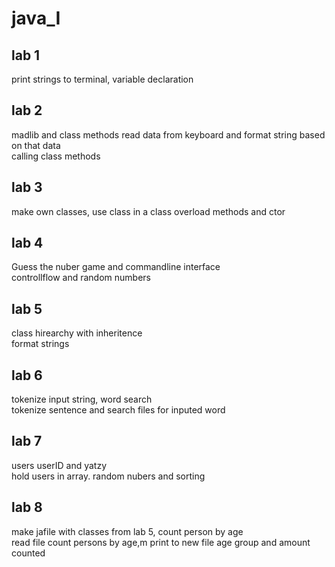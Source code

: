 # java_I

## lab 1
print strings to terminal, variable declaration

## lab 2
madlib and class methods
read data from keyboard and format string based on that data<br>
calling class methods

## lab 3
make own classes, use class in a class
overload methods and ctor

## lab 4
Guess the nuber game and commandline interface<br>
controllflow and random numbers

## lab 5
class hirearchy with inheritence<br>
format strings

## lab 6
tokenize input string, word search<br>
tokenize sentence and search files for inputed word 

## lab 7
users userID and yatzy<br>
hold users in array. random nubers and sorting

## lab 8
make jafile with classes from lab 5, count person by age<br>
read file count persons by age,m print to new file age group and amount counted
